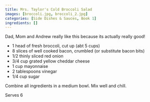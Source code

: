 ```yaml
---
title: Mrs. Taylor's Cold Broccoli Salad
images: [broccoli.jpg, broccoli_2.jpg]
categories: [Side Dishes & Sauces, Book 1]
ingredients: []
---
```


  Dad, Mom
and Andrew really like this because its actually really good!

-   1 head of fresh broccoli, cut up (abt 5 cups)
-   8 slices of well cooked bacon, crumbled (or substitute bacon bits)
-   1/2 thinly sliced red onion
-   3/4 cup grated yellow cheddar cheese
-   1 cup mayonnaise
-   2 tablespoons vinegar
-   1/4 cup sugar

Combine all ingredients in a medium bowl. Mix well and chill.

Serves 6

 